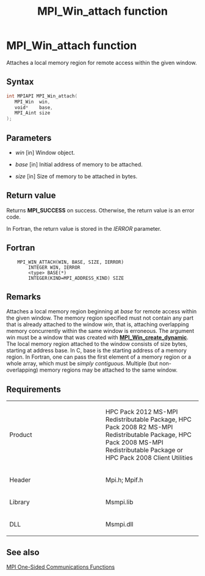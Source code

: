 ﻿---
title: MPI_Win_attach function
TOCTitle: MPI_Win_attach function
mtps_version: v=VS.85
f1_keywords:
- MPI_WIN_ATTACH
- mpif/MPI_Win_attach
- mpi/MPI_WIN_ATTACH
dev_langs:
- C++
- C
---

# MPI\_Win\_attach function

Attaches a local memory region for remote access within the given window.

## Syntax

``` c++
int MPIAPI MPI_Win_attach(
   MPI_Win  win,
   void*    base,
   MPI_Aint size
);
```

## Parameters

  - *win* \[in\]
    Window object.

  - *base*  \[in\]
    Initial address of memory to be attached.

  - *size*  \[in\]
    Size of memory to be attached in bytes.

## Return value

Returns **MPI\_SUCCESS** on success. Otherwise, the return value is an error code.

In Fortran, the return value is stored in the *IERROR* parameter.

## Fortran

``` FORTRAN
    MPI_WIN_ATTACH(WIN, BASE, SIZE, IERROR)
        INTEGER WIN, IERROR
        <type> BASE(*)
        INTEGER(KIND=MPI_ADDRESS_KIND) SIZE
```

## Remarks

Attaches a local memory region beginning at *base* for remote access within the given window. The memory region specified must not contain any part that is already attached to the window *win*, that is, attaching overlapping memory concurrently within the same window is erroneous. The argument win must be a window that was created with [**MPI\_Win\_create\_dynamic**](mpi-win-create-dynamic-function.md). The local memory region attached to the window consists of size bytes, starting at address base. In C, base is the starting address of a memory region. In Fortran, one can pass the first element of a memory region or a whole array, which must be *simply contiguous*. Multiple (but non-overlapping) memory regions may be attached to the same window.

## Requirements

<table>
<colgroup>
<col style="width: 50%" />
<col style="width: 50%" />
</colgroup>
<tbody>
<tr class="odd">
<td><p>Product</p></td>
<td><p>HPC Pack 2012 MS-MPI Redistributable Package, HPC Pack 2008 R2 MS-MPI Redistributable Package, HPC Pack 2008 MS-MPI Redistributable Package or HPC Pack 2008 Client Utilities</p></td>
</tr>
<tr class="even">
<td><p>Header</p></td>
<td>Mpi.h;
Mpif.h</td>
</tr>
<tr class="odd">
<td><p>Library</p></td>
<td>Msmpi.lib</td>
</tr>
<tr class="even">
<td><p>DLL</p></td>
<td>Msmpi.dll</td>
</tr>
</tbody>
</table>


## See also

[MPI One-Sided Communications Functions](mpi-one-sided-communications-functions.md)

